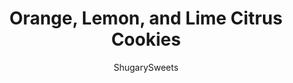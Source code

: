 ---
layout: ../../layouts/MarkdownPostLayout.astro
title: Orange, Lemon, and Lime Citrus Cookies
author: ShugarySweets
pubDate: 2019-01-15
description: "Orange, Lemon and Lime Citrus Cookies- chewy, sweet cookies with citrus zest and rolled in sugar"
image_url: https://www.shugarysweets.com/wp-content/uploads/2013/01/citrus-cookies-facebook.jpg
tags: ["Cookies","American"]
calories: 70
protein: 1
carbohydrates: 10
fats: 3
fiber: 0
ingredients: ["3/4 cup unsalted butter, softened","1 1/2 cups granulated sugar, divided","1 large egg","2 cups all-purpose flour","1 1/2 teaspoon baking powder","1/2 teaspoon baking soda","1 orange, zested","1 lemon, zested","1 lime, zested"]
serves: 48
time: "25 minutes"
prepTime: "15 minutes"
instructions: ["In a small bowl, zest all the citrus. Remove about 2 teaspoons of zest and place in a separate bowl. Add 1/2 cup granulated sugar to the 2 teaspoons of zest. Combine with a fork and set aside.","In a mixing bowl, add butter and remaining 1 cup sugar. Beat for 1-2 minutes. Add egg and beat until combined. Add flour, baking powder and baking soda. Beat until combined. Slowly add in zest.","Line a baking sheet with parchment paper. Roll cookies into 3/4-1inch balls. Then roll them in the sugar/zest mixture, coating generously.","Place ball on cookie sheet and repeat. Using a flat bottom of a cup, press the ball slightly to form a disc. Repeat for all balls. I then pressed a little extra sugar on the tops of the cookies at this point (totally optional).","Bake in a 350 degree oven for 10-12 minutes. Remove and cool on wire rack.","Store in a covered container for up to a week. ENJOY."]
nutrition: ["70 calories","10 grams carbohydrates","12 milligrams cholesterol","3 grams fat","0 grams fiber","1 grams protein","2 grams saturated fat","30 milligrams sodium","6 grams sugar","0 grams trans fat","1 grams unsaturated fat"]
---